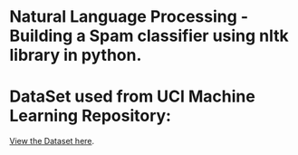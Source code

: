 # Natural Language Processing - Building a Spam classifier using nltk library in python.
# DataSet used from UCI Machine Learning Repository:
[View the Dataset here](https://archive.ics.uci.edu/ml/datasets/sms+spam+collection).

